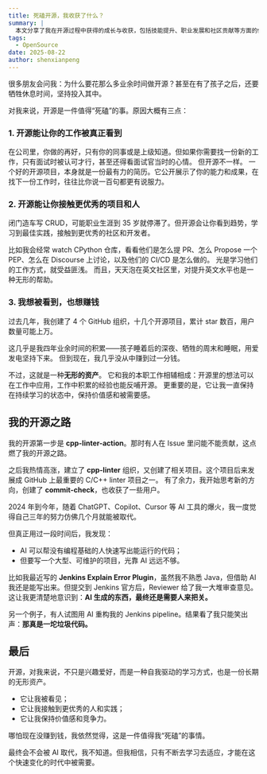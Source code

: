 ```yaml
---
title: 死磕开源，我收获了什么？
summary: |
  本文分享了我在开源过程中获得的成长与收获，包括技能提升、职业发展和社区贡献等方面的体会。原因有三点：1. 开源能让你的工作被真正看到 2. 开源能让你接触更优秀的项目和人 3. 我想被看到，也想赚钱。
tags:
  - OpenSource
date: 2025-08-22
author: shenxianpeng
---
```


很多朋友会问我：为什么要花那么多业余时间做开源？甚至在有了孩子之后，还要牺牲休息时间，坚持投入其中。

对我来说，开源是一件值得“死磕”的事。原因大概有三点：

### 1. 开源能让你的工作被真正看到

在公司里，你做的再好，只有你的同事或是上级知道。但如果你需要找一份新的工作，只有面试时被认可才行，甚至还得看面试官当时的心情。
但开源不一样。
一个好的开源项目，本身就是一份最有力的简历。它公开展示了你的能力和成果，在找下一份工作时，往往比你说一百句都更有说服力。

### 2. 开源能让你接触更优秀的项目和人

闭门造车写 CRUD，可能职业生涯到 35 岁就停滞了。但开源会让你看到趋势，学习到最佳实践，接触到更优秀的社区和开发者。

比如我会经常 watch CPython 仓库，看看他们是怎么提 PR、怎么 Propose 一个 PEP、怎么在 Discourse 上讨论，以及他们的 CI/CD 是怎么做的。
光是学习他们的工作方式，就受益匪浅。
而且，天天泡在英文社区里，对提升英文水平也是一种无形的帮助。

### 3. 我想被看到，也想赚钱

过去几年，我创建了 4 个 GitHub 组织，十几个开源项目，累计 star 数百，用户数量可能上万。

这几乎是我四年业余时间的积累——孩子睡着后的深夜、牺牲的周末和睡眠，用爱发电坚持下来。
但到现在，我几乎没从中赚到过一分钱。

不过，这就是一种**无形的资产**。
它和我的本职工作相辅相成：开源里的想法可以在工作中应用，工作中积累的经验也能反哺开源。
更重要的是，它让我一直保持在持续学习的状态中，保持价值感和被需要感。

## 我的开源之路

我的开源第一步是 **cpp-linter-action**。那时有人在 Issue 里问能不能贡献，这点燃了我的开源之路。

之后我热情高涨，建立了 **cpp-linter** 组织，又创建了相关项目。这个项目后来发展成 GitHub 上最重要的 C/C++ linter 项目之一。
有了余力，我开始思考新的方向，创建了 **commit-check**，也收获了一些用户。

2024 年到今年，随着 ChatGPT、Copilot、Cursor 等 AI 工具的爆火，我一度觉得自己三年的努力仿佛几个月就能被取代。

但真正用过一段时间后，我发现：

* AI 可以帮没有编程基础的人快速写出能运行的代码；
* 但要写一个大型、可维护的项目，光靠 AI 远远不够。

比如我最近写的 **Jenkins Explain Error Plugin**，虽然我不熟悉 Java，但借助 AI 我还是能写出来。但提交到 Jenkins 官方后，Reviewer 给了我一大堆审查意见。
这让我更清楚地意识到：**AI 生成的东西，最终还是需要人来把关。**

另一个例子，有人试图用 AI 重构我的 Jenkins pipeline。结果看了我只能笑出声：**那真是一坨垃圾代码。**

## 最后

开源，对我来说，不只是兴趣爱好，而是一种自我驱动的学习方式，也是一份长期的无形资产。

* 它让我被看见；
* 它让我接触到更优秀的人和实践；
* 它让我保持价值感和竞争力。

哪怕现在没赚到钱，我依然觉得，这是一件值得我“死磕”的事情。

最终会不会被 AI 取代，我不知道。但我相信，只有不断去学习去适应，才能在这个快速变化的时代中被需要。
